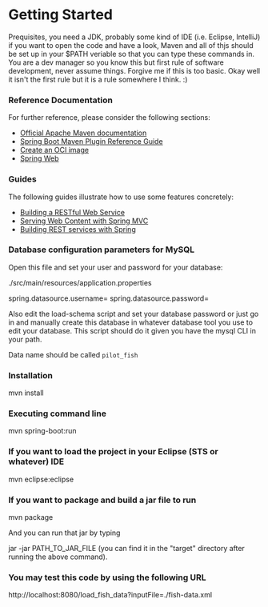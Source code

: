 # Getting Started

Prequisites, you need a JDK, probably some kind of IDE (i.e. Eclipse, IntelliJ) if you want to open the code and have a 
look, Maven and  all of thjs should be set up in your $PATH veriable so that you can type these commands in.  You are 
a dev manager so you know this but first rule of software development, never assume things.  Forgive me if this is 
too basic.  Okay well it isn't the first rule but it is a rule somewhere I think.  :)

### Reference Documentation
For further reference, please consider the following sections:

* [Official Apache Maven documentation](https://maven.apache.org/guides/index.html)
* [Spring Boot Maven Plugin Reference Guide](https://docs.spring.io/spring-boot/docs/2.5.0/maven-plugin/reference/html/)
* [Create an OCI image](https://docs.spring.io/spring-boot/docs/2.5.0/maven-plugin/reference/html/#build-image)
* [Spring Web](https://docs.spring.io/spring-boot/docs/2.5.0/reference/htmlsingle/#boot-features-developing-web-applications)

### Guides
The following guides illustrate how to use some features concretely:

* [Building a RESTful Web Service](https://spring.io/guides/gs/rest-service/)
* [Serving Web Content with Spring MVC](https://spring.io/guides/gs/serving-web-content/)
* [Building REST services with Spring](https://spring.io/guides/tutorials/bookmarks/)

### Database configuration parameters for MySQL

Open this file and set your user and password for your database:

./src/main/resources/application.properties

spring.datasource.username=
spring.datasource.password=

Also edit the load-schema script and set your database password or just go in and manually create this database 
in whatever database tool you use to edit your database.  This script should do it given you have the mysql 
CLI in your path. 

Data name should be called `pilot_fish`

### Installation

mvn install

### Executing command line

mvn spring-boot:run

### If you want to load the project in your Eclipse (STS or whatever) IDE

mvn eclipse:eclipse

### If you want to package and build a jar file to run

mvn package

And you can run that jar by typing

jar -jar PATH_TO_JAR_FILE  (you can find it in the "target" directory after running the above command).

### You may test this code by using the following URL

http://localhost:8080/load_fish_data?inputFile=./fish-data.xml
